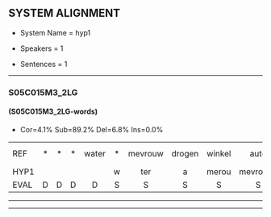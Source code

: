 
## SYSTEM ALIGNMENT

- System Name = hyp1

- Speakers = 1

- Sentences = 1

---

### S05C015M3_2LG

#### (S05C015M3_2LG-words)

- Cor=4.1%	Sub=89.2%	Del=6.8%	Ins=0.0%

|  |  |  |  |  |  |  |  |  |  |  |  |  |  |  |  |  |  |  |  |  |  |  |  |  |  |  |  |  |  |  |  |  |  |  |  |  |  |  |  |  |  |  |  |  |  |  |  |  |  |  |  |  |  |  |  |  |  |  |  |  |  |  |  |  |  |  |  |  |  |  |  |  |  |  |
|:--- |:---:|:---:|:---:|:---:|:---:|:---:|:---:|:---:|:---:|:---:|:---:|:---:|:---:|:---:|:---:|:---:|:---:|:---:|:---:|:---:|:---:|:---:|:---:|:---:|:---:|:---:|:---:|:---:|:---:|:---:|:---:|:---:|:---:|:---:|:---:|:---:|:---:|:---:|:---:|:---:|:---:|:---:|:---:|:---:|:---:|:---:|:---:|:---:|:---:|:---:|:---:|:---:|:---:|:---:|:---:|:---:|:---:|:---:|:---:|:---:|:---:|:---:|:---:|:---:|:---:|:---:|:---:|:---:|:---:|:---:|:---:|:---:|:---:|:---:|
| REF | * | * | * | water | * | mevrouw | drogen | winkel | auto | schouders | verhaal | koning | * | * | * | * | * | moeilijk | speelplaats | * | drinken | * | * | * | hoofdpijn | regen | * | vliegtuig | stoppen | opnieuw | gooien | sneeuwen | * | *(sneeuw) | moeder | liedje | liedje | potlood | * | * | * | * | fietsbel | vinger | dichtbij | meisje | * | * | * | chauffeur | muziek | waarom | scheuren | * | * | lawaai | zwemmen | vuurwerk | * | * | appel | * | * | cola | kussen | eerste | circus | * | * | kleuren | voetbal | * | * | vlinder |
| HYP1 |  |  |  |  | w | ter | a | merou | mevroude | go | g | win | kul | a | to | schouders | verhal | mo | mo | luk | luk | spel | platt | dridrinken | hofdin | hoofijn | ké | vtug | stopen | op | neel | gojen | sne | e | sne | muder | e | j | po | teloot | fiet | fiets | fietspel | ving | di | bij | meie | goe | veur | chauffeur | muziek | waarom |  | gen | la | lawy | sewen | meru | v | v | oul | ko | a | colacuu | ertu | ki | ks | kleur | voet | en | bal | f | der | seda |
| EVAL | D | D | D | D | S | S | S | S | S | S | S | S | S | S | S | S | S | S | S | S | S | S | S | S | S | S | S | S | S | S | S | S | S | S | S | S | S | S | S | S | S | S | S | S | S | S | S | S | S |  |  |  | D | S | S | S | S | S | S | S | S | S | S | S | S | S | S | S | S | S | S | S | S | S |
---

---
